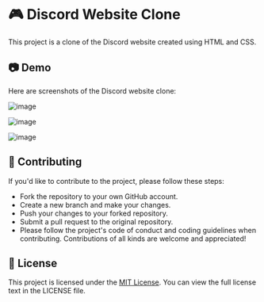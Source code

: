 # 🎮 Discord Website Clone

This project is a clone of the Discord website created using HTML and CSS.

## 📷 Demo

Here are screenshots of the Discord website clone:

![image](https://github.com/HimeshKohad/Discord-Clone/assets/107066424/54dabb71-6fd3-4574-bd51-c70b8c1b7519)

![image](https://github.com/HimeshKohad/Discord-Clone/assets/107066424/46421ee7-4348-4c16-97d0-9b2271b56ec6)

![image](https://github.com/HimeshKohad/Discord-Clone/assets/107066424/646c3e41-bac6-467c-89d8-e986a67b3a7a)


## 🤝 Contributing

If you'd like to contribute to the project, please follow these steps:

- Fork the repository to your own GitHub account.
- Create a new branch and make your changes.
- Push your changes to your forked repository.
- Submit a pull request to the original repository.
- Please follow the project's code of conduct and coding guidelines when contributing. Contributions of all kinds are welcome and appreciated!

## 📄 License

This project is licensed under the [MIT License](https://github.com/HimeshKohad/Discord-Clone/blob/main/LICENSE). You can view the full license text in the LICENSE file.
